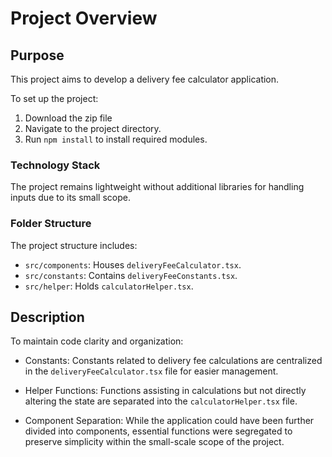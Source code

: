 # Project Overview

## Purpose

This project aims to develop a delivery fee calculator application.

To set up the project:

1. Download the zip file
2. Navigate to the project directory.
3. Run `npm install` to install required modules.

### Technology Stack

The project remains lightweight without additional libraries for handling inputs due to its small scope.

### Folder Structure

The project structure includes:

- `src/components`: Houses `deliveryFeeCalculator.tsx`.
- `src/constants`: Contains `deliveryFeeConstants.tsx`.
- `src/helper`: Holds `calculatorHelper.tsx`.

## Description

To maintain code clarity and organization:

- Constants: Constants related to delivery fee calculations are centralized in the `deliveryFeeCalculator.tsx` file for easier management.

- Helper Functions: Functions assisting in calculations but not directly altering the state are separated into the `calculatorHelper.tsx` file. 

- Component Separation: While the application could have been further divided into components, essential functions were segregated to preserve simplicity within the small-scale scope of the project.





